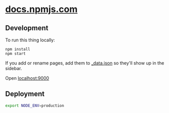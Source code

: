 # [docs.npmjs.com](https://docs.npmjs.com)

## Development

To run this thing locally:

```
npm install
npm start
```

If you add or rename pages, add them to [_data.json](/_data.json) so they'll
show up in the sidebar.

Open [localhost:9000](https://localhost:9000)

## Deployment

```sh
export NODE_ENV=production
```
